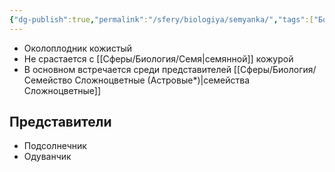 ```yaml
---
{"dg-publish":true,"permalink":"/sfery/biologiya/semyanka/","tags":["Ботаника"]}
---
```


- Околоплодник кожистый
- Не срастается с [[Сферы/Биология/Семя\|семянной]] кожурой
- В основном встречается среди представителей [[Сферы/Биология/Семейство Сложноцветные (Астровые*)\|семейства Сложноцветные]]
## Представители
- Подсолнечник
- Одуванчик 